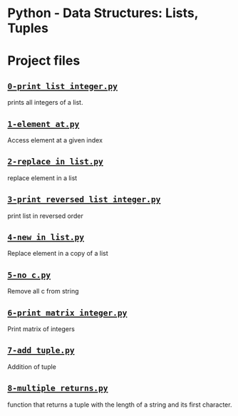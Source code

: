 # Python - Data Structures: Lists, Tuples 

# Project files



## [`0-print_list_integer.py`](0-print_list_integer.py)
prints all integers of a list.

## [`1-element_at.py`](1-element_at.py)
Access element at a given index

## [`2-replace_in_list.py`](2-replace_in_list.py)
replace element in a list

## [`3-print_reversed_list_integer.py`](3-print_reversed_list_integer.py)
print list in reversed order

## [`4-new_in_list.py`](4-new_in_list.py)
Replace element in a copy of a list

## [`5-no_c.py`](5-no_c.py)
Remove all c from string

## [`6-print_matrix_integer.py`](6-print_matrix_integer.py)
Print matrix of integers

## [`7-add_tuple.py`](7-add_tuple.py)
Addition of tuple

## [`8-multiple_returns.py`](8-multiple_returns.py)
function that returns a tuple with the length of a string and its first character.
